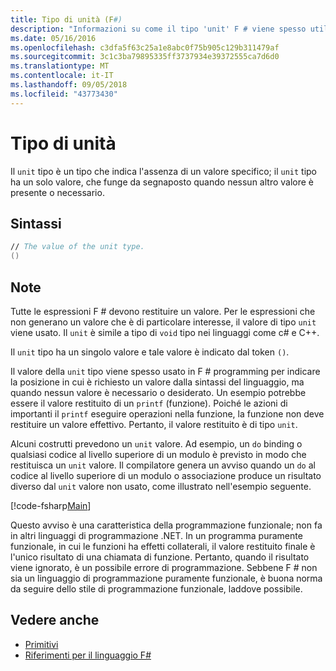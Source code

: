 ```yaml
---
title: Tipo di unità (F#)
description: "Informazioni su come il tipo 'unit' F # viene spesso utilizzato per indicare la posizione in cui è necessario un valore per la sintassi del linguaggio quando nessun valore è necessario o desiderato."
ms.date: 05/16/2016
ms.openlocfilehash: c3dfa5f63c25a1e8abc0f75b905c129b311479af
ms.sourcegitcommit: 3c1c3ba79895335ff3737934e39372555ca7d6d0
ms.translationtype: MT
ms.contentlocale: it-IT
ms.lasthandoff: 09/05/2018
ms.locfileid: "43773430"
---
```

# <a name="unit-type"></a>Tipo di unità

Il `unit` tipo è un tipo che indica l'assenza di un valore specifico; il `unit` tipo ha un solo valore, che funge da segnaposto quando nessun altro valore è presente o necessario.

## <a name="syntax"></a>Sintassi

```fsharp
// The value of the unit type.
()
```

## <a name="remarks"></a>Note

Tutte le espressioni F # devono restituire un valore. Per le espressioni che non generano un valore che è di particolare interesse, il valore di tipo `unit` viene usato. Il `unit` è simile a tipo di `void` tipo nei linguaggi come c# e C++.

Il `unit` tipo ha un singolo valore e tale valore è indicato dal token `()`.

Il valore della `unit` tipo viene spesso usato in F # programming per indicare la posizione in cui è richiesto un valore dalla sintassi del linguaggio, ma quando nessun valore è necessario o desiderato. Un esempio potrebbe essere il valore restituito di un `printf` (funzione). Poiché le azioni di importanti il `printf` eseguire operazioni nella funzione, la funzione non deve restituire un valore effettivo. Pertanto, il valore restituito è di tipo `unit`.

Alcuni costrutti prevedono un `unit` valore. Ad esempio, un `do` binding o qualsiasi codice al livello superiore di un modulo è previsto in modo che restituisca un `unit` valore. Il compilatore genera un avviso quando un `do` al codice al livello superiore di un modulo o associazione produce un risultato diverso dal `unit` valore non usato, come illustrato nell'esempio seguente.

[!code-fsharp[Main](../../../samples/snippets/fsharp/lang-ref-1/snippet901.fs)]

Questo avviso è una caratteristica della programmazione funzionale; non fa in altri linguaggi di programmazione .NET. In un programma puramente funzionale, in cui le funzioni ha effetti collaterali, il valore restituito finale è l'unico risultato di una chiamata di funzione. Pertanto, quando il risultato viene ignorato, è un possibile errore di programmazione. Sebbene F # non sia un linguaggio di programmazione puramente funzionale, è buona norma da seguire dello stile di programmazione funzionale, laddove possibile.

## <a name="see-also"></a>Vedere anche

- [Primitivi](primitive-types.md)
- [Riferimenti per il linguaggio F#](index.md)
